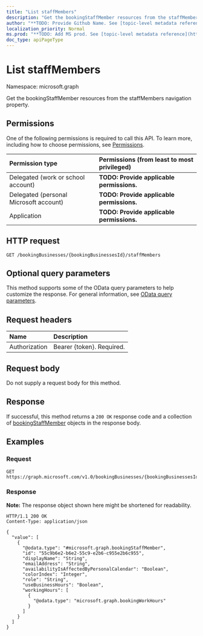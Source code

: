 ```yaml
---
title: "List staffMembers"
description: "Get the bookingStaffMember resources from the staffMembers navigation property."
author: "**TODO: Provide Github Name. See [topic-level metadata reference](https://msgo.azurewebsites.net/add/document/guidelines/metadata.html#topic-level-metadata)**"
localization_priority: Normal
ms.prod: "**TODO: Add MS prod. See [topic-level metadata reference](https://msgo.azurewebsites.net/add/document/guidelines/metadata.html#topic-level-metadata)**"
doc_type: apiPageType
---
```


# List staffMembers
Namespace: microsoft.graph



Get the bookingStaffMember resources from the staffMembers navigation property.

## Permissions
One of the following permissions is required to call this API. To learn more, including how to choose permissions, see [Permissions](/graph/permissions-reference).

|Permission type|Permissions (from least to most privileged)|
|:---|:---|
|Delegated (work or school account)|**TODO: Provide applicable permissions.**|
|Delegated (personal Microsoft account)|**TODO: Provide applicable permissions.**|
|Application|**TODO: Provide applicable permissions.**|

## HTTP request

<!-- {
  "blockType": "ignored"
}
-->
``` http
GET /bookingBusinesses/{bookingBusinessesId}/staffMembers
```

## Optional query parameters
This method supports some of the OData query parameters to help customize the response. For general information, see [OData query parameters](/graph/query-parameters).

## Request headers
|Name|Description|
|:---|:---|
|Authorization|Bearer {token}. Required.|

## Request body
Do not supply a request body for this method.

## Response

If successful, this method returns a `200 OK` response code and a collection of [bookingStaffMember](../resources/bookingstaffmember.md) objects in the response body.

## Examples

### Request
<!-- {
  "blockType": "request",
  "name": "list_bookingstaffmember"
}
-->
``` http
GET https://graph.microsoft.com/v1.0/bookingBusinesses/{bookingBusinessesId}/staffMembers
```


### Response
**Note:** The response object shown here might be shortened for readability.
<!-- {
  "blockType": "response",
  "truncated": true,
  "@odata.type": "Collection(microsoft.graph.bookingStaffMember)"
}
-->
``` http
HTTP/1.1 200 OK
Content-Type: application/json

{
  "value": [
    {
      "@odata.type": "#microsoft.graph.bookingStaffMember",
      "id": "55c9b6e2-b6e2-55c9-e2b6-c955e2b6c955",
      "displayName": "String",
      "emailAddress": "String",
      "availabilityIsAffectedByPersonalCalendar": "Boolean",
      "colorIndex": "Integer",
      "role": "String",
      "useBusinessHours": "Boolean",
      "workingHours": [
        {
          "@odata.type": "microsoft.graph.bookingWorkHours"
        }
      ]
    }
  ]
}
```

